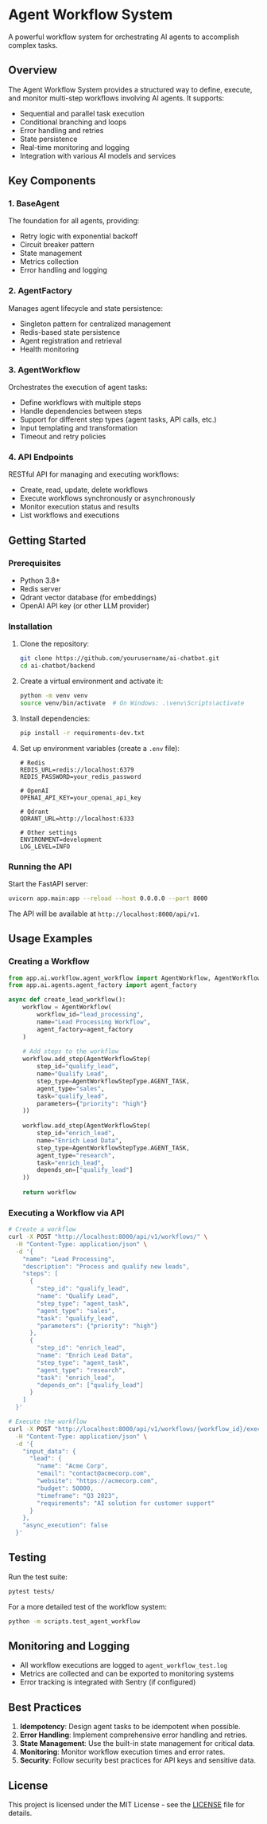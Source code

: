 # Agent Workflow System

A powerful workflow system for orchestrating AI agents to accomplish complex tasks.

## Overview

The Agent Workflow System provides a structured way to define, execute, and monitor multi-step workflows involving AI agents. It supports:

- Sequential and parallel task execution
- Conditional branching and loops
- Error handling and retries
- State persistence
- Real-time monitoring and logging
- Integration with various AI models and services

## Key Components

### 1. BaseAgent

The foundation for all agents, providing:
- Retry logic with exponential backoff
- Circuit breaker pattern
- State management
- Metrics collection
- Error handling and logging

### 2. AgentFactory

Manages agent lifecycle and state persistence:
- Singleton pattern for centralized management
- Redis-based state persistence
- Agent registration and retrieval
- Health monitoring

### 3. AgentWorkflow

Orchestrates the execution of agent tasks:
- Define workflows with multiple steps
- Handle dependencies between steps
- Support for different step types (agent tasks, API calls, etc.)
- Input templating and transformation
- Timeout and retry policies

### 4. API Endpoints

RESTful API for managing and executing workflows:
- Create, read, update, delete workflows
- Execute workflows synchronously or asynchronously
- Monitor execution status and results
- List workflows and executions

## Getting Started

### Prerequisites

- Python 3.8+
- Redis server
- Qdrant vector database (for embeddings)
- OpenAI API key (or other LLM provider)

### Installation

1. Clone the repository:
   ```bash
   git clone https://github.com/yourusername/ai-chatbot.git
   cd ai-chatbot/backend
   ```

2. Create a virtual environment and activate it:
   ```bash
   python -m venv venv
   source venv/bin/activate  # On Windows: .\venv\Scripts\activate
   ```

3. Install dependencies:
   ```bash
   pip install -r requirements-dev.txt
   ```

4. Set up environment variables (create a `.env` file):
   ```env
   # Redis
   REDIS_URL=redis://localhost:6379
   REDIS_PASSWORD=your_redis_password
   
   # OpenAI
   OPENAI_API_KEY=your_openai_api_key
   
   # Qdrant
   QDRANT_URL=http://localhost:6333
   
   # Other settings
   ENVIRONMENT=development
   LOG_LEVEL=INFO
   ```

### Running the API

Start the FastAPI server:

```bash
uvicorn app.main:app --reload --host 0.0.0.0 --port 8000
```

The API will be available at `http://localhost:8000/api/v1`.

## Usage Examples

### Creating a Workflow

```python
from app.ai.workflow.agent_workflow import AgentWorkflow, AgentWorkflowStep, AgentWorkflowStepType
from app.ai.agents.agent_factory import agent_factory

async def create_lead_workflow():
    workflow = AgentWorkflow(
        workflow_id="lead_processing",
        name="Lead Processing Workflow",
        agent_factory=agent_factory
    )
    
    # Add steps to the workflow
    workflow.add_step(AgentWorkflowStep(
        step_id="qualify_lead",
        name="Qualify Lead",
        step_type=AgentWorkflowStepType.AGENT_TASK,
        agent_type="sales",
        task="qualify_lead",
        parameters={"priority": "high"}
    ))
    
    workflow.add_step(AgentWorkflowStep(
        step_id="enrich_lead",
        name="Enrich Lead Data",
        step_type=AgentWorkflowStepType.AGENT_TASK,
        agent_type="research",
        task="enrich_lead",
        depends_on=["qualify_lead"]
    ))
    
    return workflow
```

### Executing a Workflow via API

```bash
# Create a workflow
curl -X POST "http://localhost:8000/api/v1/workflows/" \
  -H "Content-Type: application/json" \
  -d '{
    "name": "Lead Processing",
    "description": "Process and qualify new leads",
    "steps": [
      {
        "step_id": "qualify_lead",
        "name": "Qualify Lead",
        "step_type": "agent_task",
        "agent_type": "sales",
        "task": "qualify_lead",
        "parameters": {"priority": "high"}
      },
      {
        "step_id": "enrich_lead",
        "name": "Enrich Lead Data",
        "step_type": "agent_task",
        "agent_type": "research",
        "task": "enrich_lead",
        "depends_on": ["qualify_lead"]
      }
    ]
  }'

# Execute the workflow
curl -X POST "http://localhost:8000/api/v1/workflows/{workflow_id}/execute" \
  -H "Content-Type: application/json" \
  -d '{
    "input_data": {
      "lead": {
        "name": "Acme Corp",
        "email": "contact@acmecorp.com",
        "website": "https://acmecorp.com",
        "budget": 50000,
        "timeframe": "Q3 2023",
        "requirements": "AI solution for customer support"
      }
    },
    "async_execution": false
  }'
```

## Testing

Run the test suite:

```bash
pytest tests/
```

For a more detailed test of the workflow system:

```bash
python -m scripts.test_agent_workflow
```

## Monitoring and Logging

- All workflow executions are logged to `agent_workflow_test.log`
- Metrics are collected and can be exported to monitoring systems
- Error tracking is integrated with Sentry (if configured)

## Best Practices

1. **Idempotency**: Design agent tasks to be idempotent when possible.
2. **Error Handling**: Implement comprehensive error handling and retries.
3. **State Management**: Use the built-in state management for critical data.
4. **Monitoring**: Monitor workflow execution times and error rates.
5. **Security**: Follow security best practices for API keys and sensitive data.

## License

This project is licensed under the MIT License - see the [LICENSE](LICENSE) file for details.
